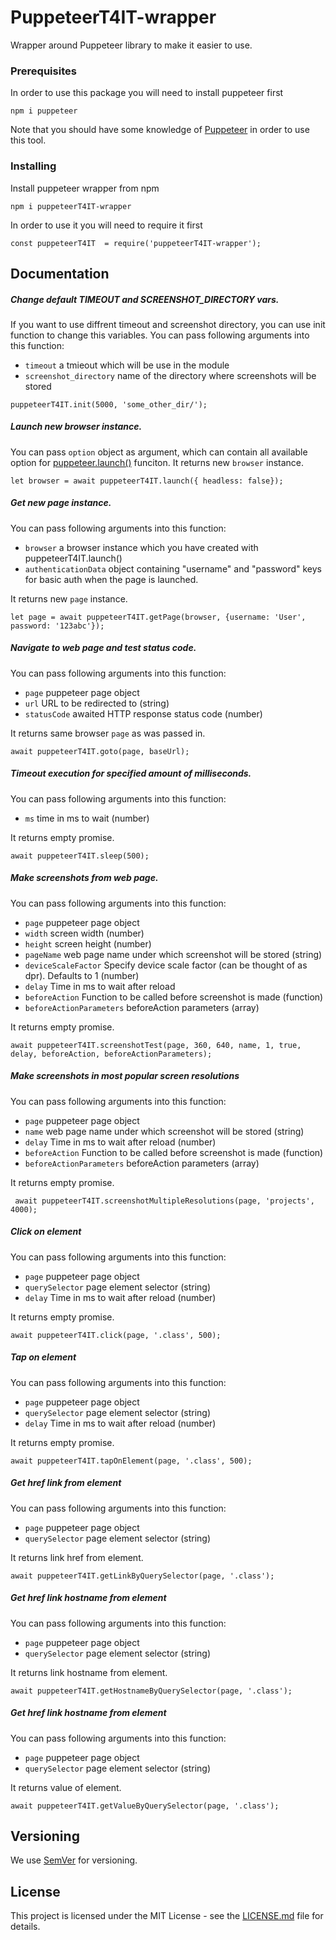 # PuppeteerT4IT-wrapper

Wrapper around Puppeteer library to make it easier to use.

### Prerequisites

In order to use this package you will need to install puppeteer first

```
npm i puppeteer
```

Note that you should have some knowledge of [Puppeteer](https://pptr.dev/) in order to use this tool.

### Installing

Install puppeteer wrapper from npm

```
npm i puppeteerT4IT-wrapper
```

In order to use it you will need to require it first

```
const puppeteerT4IT  = require('puppeteerT4IT-wrapper');
```
## Documentation

##### Change default TIMEOUT and SCREENSHOT_DIRECTORY vars.
If you want to use diffrent timeout and screenshot directory, you can use init function to change this variables. You can pass following arguments into this function:
* `` timeout `` a tmieout which will be use in the module
* `` screenshot_directory `` name of the directory where screenshots will be stored

```
puppeteerT4IT.init(5000, 'some_other_dir/');
```

##### Launch new browser instance.
You can pass `` option `` object as argument, which can contain all available option for [puppeteer.launch()](https://pptr.dev/#?product=Puppeteer&version=v1.11.0&show=api-puppeteerlaunchoptions) funciton. It returns new `` browser `` instance.

```
let browser = await puppeteerT4IT.launch({ headless: false});
```

##### Get new page instance.
You can pass following arguments into this function:
* `` browser `` a browser instance which you have created with puppeteerT4IT.launch()
* `` authenticationData `` object containing "username" and "password" keys for basic auth when the page is launched. 

It returns new `` page `` instance.

```
let page = await puppeteerT4IT.getPage(browser, {username: 'User', password: '123abc'});
```

##### Navigate to web page and test status code.
You can pass following arguments into this function:
* `` page `` puppeteer page object
* `` url `` URL to be redirected to (string)
* `` statusCode `` awaited HTTP response status code (number)

It returns same browser `` page `` as was passed in.

```
await puppeteerT4IT.goto(page, baseUrl);
```

##### Timeout execution for specified amount of milliseconds.
You can pass following arguments into this function:
* `` ms `` time in ms to wait (number)

It returns empty promise.

```
await puppeteerT4IT.sleep(500);
```

##### Make screenshots from web page.
You can pass following arguments into this function:
* `` page `` puppeteer page object 
* `` width `` screen width (number)
* `` height `` screen height (number)
* `` pageName `` web page name under which screenshot will be stored (string)
* `` deviceScaleFactor `` Specify device scale factor (can be thought of as dpr). Defaults to 1 (number)
* `` delay `` Time in ms to wait after reload
* `` beforeAction `` Function to be called before screenshot is made (function)
* `` beforeActionParameters `` beforeAction parameters (array)

It returns empty promise.

```
await puppeteerT4IT.screenshotTest(page, 360, 640, name, 1, true, delay, beforeAction, beforeActionParameters);
```

##### Make screenshots in most popular screen resolutions
You can pass following arguments into this function:
* `` page `` puppeteer page object 
* `` name `` web page name under which screenshot will be stored (string)
* `` delay `` Time in ms to wait after reload (number)
* `` beforeAction `` Function to be called before screenshot is made (function)
* `` beforeActionParameters `` beforeAction parameters (array)

It returns empty promise.

```
 await puppeteerT4IT.screenshotMultipleResolutions(page, 'projects', 4000);
```

##### Click on element
You can pass following arguments into this function:
* `` page `` puppeteer page object 
* `` querySelector `` page element selector (string)
* `` delay `` Time in ms to wait after reload (number)

It returns empty promise.

```
await puppeteerT4IT.click(page, '.class', 500);
```

##### Tap on element
You can pass following arguments into this function:
* `` page `` puppeteer page object 
* `` querySelector `` page element selector (string)
* `` delay `` Time in ms to wait after reload (number)

It returns empty promise.

```
await puppeteerT4IT.tapOnElement(page, '.class', 500);
```

##### Get href link from <a> element
You can pass following arguments into this function:
* `` page `` puppeteer page object 
* `` querySelector `` page element selector (string)

It returns link href from element.

```
await puppeteerT4IT.getLinkByQuerySelector(page, '.class');
```

##### Get href link hostname from <a> element
You can pass following arguments into this function:
* `` page `` puppeteer page object 
* `` querySelector `` page element selector (string)

It returns link hostname from element.

```
await puppeteerT4IT.getHostnameByQuerySelector(page, '.class');
```

##### Get href link hostname from <a> element
You can pass following arguments into this function:
* `` page `` puppeteer page object 
* `` querySelector `` page element selector (string)

It returns value of element.

```
await puppeteerT4IT.getValueByQuerySelector(page, '.class');
```

## Versioning

We use [SemVer](http://semver.org/) for versioning.

## License

This project is licensed under the MIT License - see the [LICENSE.md](LICENSE.md) file for details.